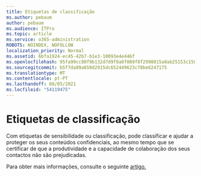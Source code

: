 ```yaml
---
title: Etiquetas de classificação
ms.author: pebaum
author: pebaum
ms.audience: ITPro
ms.topic: article
ms.service: o365-administration
ROBOTS: NOINDEX, NOFOLLOW
localization_priority: Normal
ms.assetid: 6bfa1924-ec45-42b7-b1e3-10093e4e446f
ms.openlocfilehash: 95fa99cc80f9b132d7d9f8a0f009f8f2998015a0ab25153c150c4f9e7f9291dc
ms.sourcegitcommit: b5f7da89a650d2915dc652449623c78be6247175
ms.translationtype: MT
ms.contentlocale: pt-PT
ms.lasthandoff: 08/05/2021
ms.locfileid: "54119475"
---
```

# <a name="classification-labels"></a>Etiquetas de classificação

Com etiquetas de sensibilidade ou classificação, pode classificar e ajudar a proteger os seus conteúdos confidenciais, ao mesmo tempo que se certificar de que a produtividade e a capacidade de colaboração dos seus contactos não são prejudicadas.

Para obter mais informações, consulte o seguinte [artigo.](https://docs.microsoft.com/microsoft-365/compliance/sensitivity-labels)
